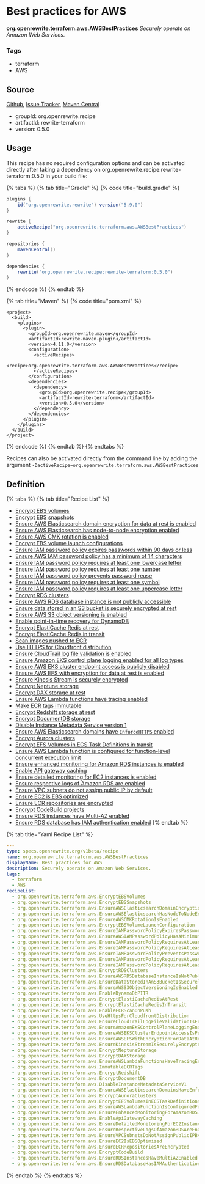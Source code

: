 # Best practices for AWS

 **org.openrewrite.terraform.aws.AWSBestPractices** _Securely operate on Amazon Web Services._

### Tags

* terraform
* AWS

## Source

[Github](https://github.com/openrewrite/rewrite-terraform), [Issue Tracker](https://github.com/openrewrite/rewrite-terraform/issues), [Maven Central](https://search.maven.org/artifact/org.openrewrite.recipe/rewrite-terraform/0.5.0/jar)

* groupId: org.openrewrite.recipe
* artifactId: rewrite-terraform
* version: 0.5.0

## Usage

This recipe has no required configuration options and can be activated directly after taking a dependency on org.openrewrite.recipe:rewrite-terraform:0.5.0 in your build file:

{% tabs %}
{% tab title="Gradle" %}
{% code title="build.gradle" %}
```groovy
plugins {
    id("org.openrewrite.rewrite") version("5.9.0")
}

rewrite {
    activeRecipe("org.openrewrite.terraform.aws.AWSBestPractices")
}

repositories {
    mavenCentral()
}

dependencies {
    rewrite("org.openrewrite.recipe:rewrite-terraform:0.5.0")
}
```
{% endcode %}
{% endtab %}

{% tab title="Maven" %}
{% code title="pom.xml" %}
```markup
<project>
  <build>
    <plugins>
      <plugin>
        <groupId>org.openrewrite.maven</groupId>
        <artifactId>rewrite-maven-plugin</artifactId>
        <version>4.11.0</version>
        <configuration>
          <activeRecipes>
            <recipe>org.openrewrite.terraform.aws.AWSBestPractices</recipe>
          </activeRecipes>
        </configuration>
        <dependencies>
          <dependency>
            <groupId>org.openrewrite.recipe</groupId>
            <artifactId>rewrite-terraform</artifactId>
            <version>0.5.0</version>
          </dependency>
        </dependencies>
      </plugin>
    </plugins>
  </build>
</project>
```
{% endcode %}
{% endtab %}
{% endtabs %}

Recipes can also be activated directly from the command line by adding the argument `-DactiveRecipe=org.openrewrite.terraform.aws.AWSBestPractices`

## Definition

{% tabs %}
{% tab title="Recipe List" %}
* [Encrypt EBS volumes](encryptebsvolumes.md)
* [Encrypt EBS snapshots](encryptebssnapshots.md)
* [Ensure AWS Elasticsearch domain encryption for data at rest is enabled](ensureawselasticsearchdomainencryptionfordataatrestisenabled.md)
* [Ensure AWS Elasticsearch has node-to-node encryption enabled](ensureawselasticsearchhasnodetonodeencryptionenabled.md)
* [Ensure AWS CMK rotation is enabled](ensureawscmkrotationisenabled.md)
* [Encrypt EBS volume launch configurations](encryptebsvolumelaunchconfiguration.md)
* [Ensure IAM password policy expires passwords within 90 days or less](ensureiampasswordpolicyexpirespasswordswithin90daysorless.md)
* [Ensure AWS IAM password policy has a minimum of 14 characters](ensureawsiampasswordpolicyhasaminimumof14characters.md)
* [Ensure IAM password policy requires at least one lowercase letter](ensureiampasswordpolicyrequiresatleastonelowercaseletter.md)
* [Ensure IAM password policy requires at least one number](ensureiampasswordpolicyrequiresatleastonenumber.md)
* [Ensure IAM password policy prevents password reuse](ensureiampasswordpolicypreventspasswordreuse.md)
* [Ensure IAM password policy requires at least one symbol](ensureiampasswordpolicyrequiresatleastonesymbol.md)
* [Ensure IAM password policy requires at least one uppercase letter](ensureiampasswordpolicyrequiresatleastoneuppercaseletter.md)
* [Encrypt RDS clusters](encryptrdsclusters.md)
* [Ensure AWS RDS database instance is not publicly accessible](ensureawsrdsdatabaseinstanceisnotpubliclyaccessible.md)
* [Ensure data stored in an S3 bucket is securely encrypted at rest](ensuredatastoredinans3bucketissecurelyencryptedatrest.md)
* [Ensure AWS S3 object versioning is enabled](ensureawss3objectversioningisenabled.md)
* [Enable point-in-time recovery for DynamoDB](enabledynamodbpitr.md)
* [Encrypt ElastiCache Redis at rest](encryptelasticacheredisatrest.md)
* [Encrypt ElastiCache Redis in transit](encryptelasticacheredisintransit.md)
* [Scan images pushed to ECR](enableecrscanonpush.md)
* [Use HTTPS for Cloudfront distribution](usehttpsforcloudfrontdistribution.md)
* [Ensure CloudTrail log file validation is enabled](ensurecloudtraillogfilevalidationisenabled.md)
* [Ensure Amazon EKS control plane logging enabled for all log types](ensureamazonekscontrolplaneloggingenabledforalllogtypes.md)
* [Ensure AWS EKS cluster endpoint access is publicly disabled](ensureawseksclusterendpointaccessispubliclydisabled.md)
* [Ensure AWS EFS with encryption for data at rest is enabled](ensureawsefswithencryptionfordataatrestisenabled.md)
* [Ensure Kinesis Stream is securely encrypted](ensurekinesisstreamissecurelyencrypted.md)
* [Encrypt Neptune storage](encryptneptunestorage.md)
* [Encrypt DAX storage at rest](encryptdaxstorage.md)
* [Ensure AWS Lambda functions have tracing enabled](ensureawslambdafunctionshavetracingenabled.md)
* [Make ECR tags immutable](immutableecrtags.md)
* [Encrypt Redshift storage at rest](encryptredshift.md)
* [Encrypt DocumentDB storage](encryptdocumentdb.md)
* [Disable Instance Metadata Service version 1](disableinstancemetadataservicev1.md)
* [Ensure AWS Elasticsearch domains have `EnforceHTTPS` enabled](ensureawselasticsearchdomainshaveenforcehttpsenabled.md)
* [Encrypt Aurora clusters](encryptauroraclusters.md)
* [Encrypt EFS Volumes in ECS Task Definitions in transit](encryptefsvolumesinecstaskdefinitionsintransit.md)
* [Ensure AWS Lambda function is configured for function-level concurrent execution limit](ensureawslambdafunctionisconfiguredforfunctionlevelconcurrentexecutionlimit.md)
* [Ensure enhanced monitoring for Amazon RDS instances is enabled](ensureenhancedmonitoringforamazonrdsinstancesisenabled.md)
* [Enable API gateway caching](enableapigatewaycaching.md)
* [Ensure detailed monitoring for EC2 instances is enabled](ensuredetailedmonitoringforec2instancesisenabled.md)
* [Ensure respective logs of Amazon RDS are enabled](ensurerespectivelogsofamazonrdsareenabled.md)
* [Ensure VPC subnets do not assign public IP by default](ensurevpcsubnetsdonotassignpublicipbydefault.md)
* [Ensure EC2 is EBS optimized](ensureec2isebsoptimized.md)
* [Ensure ECR repositories are encrypted](ensureecrrepositoriesareencrypted.md)
* [Encrypt CodeBuild projects](encryptcodebuild.md)
* [Ensure RDS instances have Multi-AZ enabled](ensurerdsinstanceshavemultiazenabled.md)
* [Ensure RDS database has IAM authentication enabled](ensurerdsdatabasehasiamauthenticationenabled.md)
{% endtab %}

{% tab title="Yaml Recipe List" %}
```yaml
---
type: specs.openrewrite.org/v1beta/recipe
name: org.openrewrite.terraform.aws.AWSBestPractices
displayName: Best practices for AWS
description: Securely operate on Amazon Web Services.
tags:
  - terraform
  - AWS
recipeList:
  - org.openrewrite.terraform.aws.EncryptEBSVolumes
  - org.openrewrite.terraform.aws.EncryptEBSSnapshots
  - org.openrewrite.terraform.aws.EnsureAWSElasticsearchDomainEncryptionForDataAtRestIsEnabled
  - org.openrewrite.terraform.aws.EnsureAWSElasticsearchHasNodeToNodeEncryptionEnabled
  - org.openrewrite.terraform.aws.EnsureAWSCMKRotationIsEnabled
  - org.openrewrite.terraform.aws.EncryptEBSVolumeLaunchConfiguration
  - org.openrewrite.terraform.aws.EnsureIAMPasswordPolicyExpiresPasswordsWithin90DaysOrLess
  - org.openrewrite.terraform.aws.EnsureAWSIAMPasswordPolicyHasAMinimumOf14Characters
  - org.openrewrite.terraform.aws.EnsureIAMPasswordPolicyRequiresAtLeastOneLowercaseLetter
  - org.openrewrite.terraform.aws.EnsureIAMPasswordPolicyRequiresAtLeastOneNumber
  - org.openrewrite.terraform.aws.EnsureIAMPasswordPolicyPreventsPasswordReuse
  - org.openrewrite.terraform.aws.EnsureIAMPasswordPolicyRequiresAtLeastOneSymbol
  - org.openrewrite.terraform.aws.EnsureIAMPasswordPolicyRequiresAtLeastOneUppercaseLetter
  - org.openrewrite.terraform.aws.EncryptRDSClusters
  - org.openrewrite.terraform.aws.EnsureAWSRDSDatabaseInstanceIsNotPubliclyAccessible
  - org.openrewrite.terraform.aws.EnsureDataStoredInAnS3BucketIsSecurelyEncryptedAtRest
  - org.openrewrite.terraform.aws.EnsureAWSS3ObjectVersioningIsEnabled
  - org.openrewrite.terraform.aws.EnableDynamoDbPITR
  - org.openrewrite.terraform.aws.EncryptElastiCacheRedisAtRest
  - org.openrewrite.terraform.aws.EncryptElastiCacheRedisInTransit
  - org.openrewrite.terraform.aws.EnableECRScanOnPush
  - org.openrewrite.terraform.aws.UseHttpsForCloudfrontDistribution
  - org.openrewrite.terraform.aws.EnsureCloudTrailLogFileValidationIsEnabled
  - org.openrewrite.terraform.aws.EnsureAmazonEKSControlPlaneLoggingEnabledForAllLogTypes
  - org.openrewrite.terraform.aws.EnsureAWSEKSClusterEndpointAccessIsPubliclyDisabled
  - org.openrewrite.terraform.aws.EnsureAWSEFSWithEncryptionForDataAtRestIsEnabled
  - org.openrewrite.terraform.aws.EnsureKinesisStreamIsSecurelyEncrypted
  - org.openrewrite.terraform.aws.EncryptNeptuneStorage
  - org.openrewrite.terraform.aws.EncryptDAXStorage
  - org.openrewrite.terraform.aws.EnsureAWSLambdaFunctionsHaveTracingEnabled
  - org.openrewrite.terraform.aws.ImmutableECRTags
  - org.openrewrite.terraform.aws.EncryptRedshift
  - org.openrewrite.terraform.aws.EncryptDocumentDB
  - org.openrewrite.terraform.aws.DisableInstanceMetadataServiceV1
  - org.openrewrite.terraform.aws.EnsureAWSElasticsearchDomainsHaveEnforceHTTPSEnabled
  - org.openrewrite.terraform.aws.EncryptAuroraClusters
  - org.openrewrite.terraform.aws.EncryptEFSVolumesInECSTaskDefinitionsInTransit
  - org.openrewrite.terraform.aws.EnsureAWSLambdaFunctionIsConfiguredForFunctionLevelConcurrentExecutionLimit
  - org.openrewrite.terraform.aws.EnsureEnhancedMonitoringForAmazonRDSInstancesIsEnabled
  - org.openrewrite.terraform.aws.EnableApiGatewayCaching
  - org.openrewrite.terraform.aws.EnsureDetailedMonitoringForEC2InstancesIsEnabled
  - org.openrewrite.terraform.aws.EnsureRespectiveLogsOfAmazonRDSAreEnabled
  - org.openrewrite.terraform.aws.EnsureVPCSubnetsDoNotAssignPublicIPByDefault
  - org.openrewrite.terraform.aws.EnsureEC2IsEBSOptimized
  - org.openrewrite.terraform.aws.EnsureECRRepositoriesAreEncrypted
  - org.openrewrite.terraform.aws.EncryptCodeBuild
  - org.openrewrite.terraform.aws.EnsureRDSInstancesHaveMultiAZEnabled
  - org.openrewrite.terraform.aws.EnsureRDSDatabaseHasIAMAuthenticationEnabled
```
{% endtab %}
{% endtabs %}

